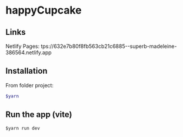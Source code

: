 # happyCupcake

## Links
Netlify Pages: tps://632e7b80f8fb563cb21c6885--superb-madeleine-386564.netlify.app

## Installation

From folder project:

```bash - yarn/vite
$yarn 
```

## Run the app (vite)

```$yarn run dev
$yarn run dev

